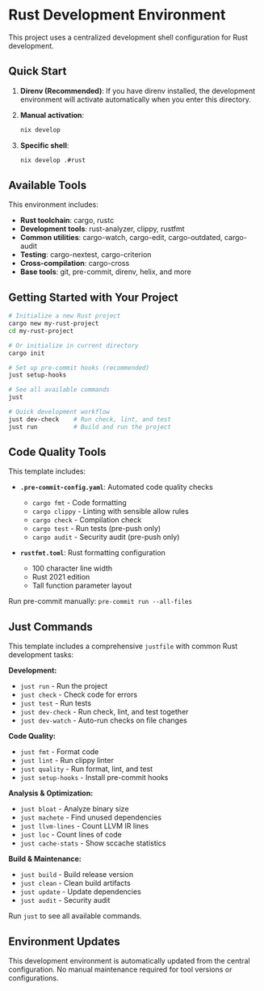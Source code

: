 # Rust Development Environment

This project uses a centralized development shell configuration for Rust development.

## Quick Start

1. **Direnv (Recommended)**: If you have direnv installed, the development environment will activate automatically when you enter this directory.

2. **Manual activation**:

   ```bash
   nix develop
   ```

3. **Specific shell**:
   ```bash
   nix develop .#rust
   ```

## Available Tools

This environment includes:

- **Rust toolchain**: cargo, rustc
- **Development tools**: rust-analyzer, clippy, rustfmt
- **Common utilities**: cargo-watch, cargo-edit, cargo-outdated, cargo-audit
- **Testing**: cargo-nextest, cargo-criterion
- **Cross-compilation**: cargo-cross
- **Base tools**: git, pre-commit, direnv, helix, and more

## Getting Started with Your Project

```bash
# Initialize a new Rust project
cargo new my-rust-project
cd my-rust-project

# Or initialize in current directory
cargo init

# Set up pre-commit hooks (recommended)
just setup-hooks

# See all available commands
just

# Quick development workflow
just dev-check    # Run check, lint, and test
just run          # Build and run the project
```

## Code Quality Tools

This template includes:

- **`.pre-commit-config.yaml`**: Automated code quality checks

  - `cargo fmt` - Code formatting
  - `cargo clippy` - Linting with sensible allow rules
  - `cargo check` - Compilation check
  - `cargo test` - Run tests (pre-push only)
  - `cargo audit` - Security audit (pre-push only)

- **`rustfmt.toml`**: Rust formatting configuration
  - 100 character line width
  - Rust 2021 edition
  - Tall function parameter layout

Run pre-commit manually: `pre-commit run --all-files`

## Just Commands

This template includes a comprehensive `justfile` with common Rust development tasks:

**Development:**

- `just run` - Run the project
- `just check` - Check code for errors
- `just test` - Run tests
- `just dev-check` - Run check, lint, and test together
- `just dev-watch` - Auto-run checks on file changes

**Code Quality:**

- `just fmt` - Format code
- `just lint` - Run clippy linter
- `just quality` - Run format, lint, and test
- `just setup-hooks` - Install pre-commit hooks

**Analysis & Optimization:**

- `just bloat` - Analyze binary size
- `just machete` - Find unused dependencies
- `just llvm-lines` - Count LLVM IR lines
- `just loc` - Count lines of code
- `just cache-stats` - Show sccache statistics

**Build & Maintenance:**

- `just build` - Build release version
- `just clean` - Clean build artifacts
- `just update` - Update dependencies
- `just audit` - Security audit

Run `just` to see all available commands.

## Environment Updates

This development environment is automatically updated from the central configuration. No manual maintenance required for tool versions or configurations.
